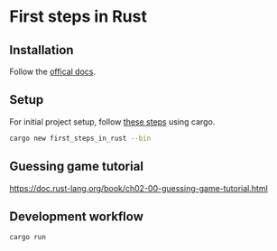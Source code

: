 # First steps in Rust

## Installation

Follow the [offical docs](https://doc.rust-lang.org/book/ch01-01-installation.html).

## Setup

For initial project setup, follow [these steps](https://doc.rust-lang.org/cargo/guide/creating-a-new-project.html) using cargo.

```bash
cargo new first_steps_in_rust --bin
```

## Guessing game tutorial

<https://doc.rust-lang.org/book/ch02-00-guessing-game-tutorial.html>

## Development workflow

```bash
cargo run
```
